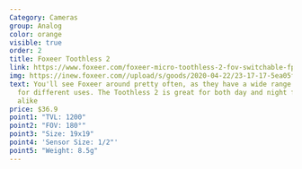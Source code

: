 ```yaml
---
Category: Cameras
group: Analog
color: orange
visible: true
order: 2
title: Foxeer Toothless 2
link: https://www.foxeer.com/foxeer-micro-toothless-2-fov-switchable-fpv-starlight-camera-1-2-sensor-super-hdr-g-281
img: https://inew.foxeer.com//upload/s/goods/2020-04-22/23-17-17-5ea05ffdb7cbe.images.800x800.jpg
text: You'll see Foxeer around pretty often, as they have a wide range of cams
  for different uses. The Toothless 2 is great for both day and night flying
  alike
price: $36.9
point1: "TVL: 1200"
point2: "FOV: 180°"
point3: "Size: 19x19"
point4: 'Sensor Size: 1/2"'
point5: "Weight: 8.5g"
---
```

